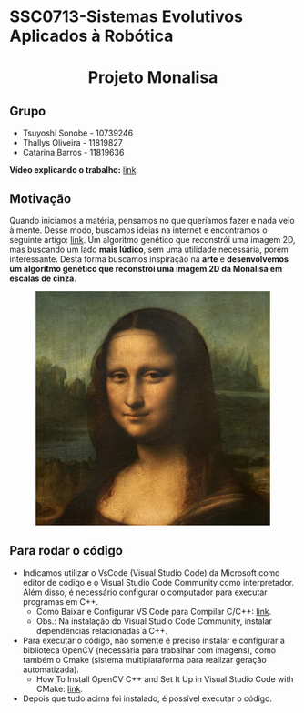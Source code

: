 # SSC0713-Sistemas Evolutivos Aplicados à Robótica

<h1 align="center"> Projeto Monalisa </h1>

## Grupo
- Tsuyoshi Sonobe - 10739246
- Thallys  Oliveira - 11819827
- Catarina Barros - 11819636

**Vídeo explicando o trabalho:** [link](https://drive.google.com/file/d/1iRKTzDxSZjpmnltM0FncT3WlRqZ6nahT/view?usp=sharing).

## Motivação
Quando iniciamos a matéria, pensamos no que queríamos fazer e nada veio à mente. Desse modo, buscamos ideias na internet e encontramos o seguinte artigo: [link](https://medium.com/analytics-vidhya/2d-image-reconstruction-using-genetic-algorithm-e6ab1c2ea073). Um algoritmo genético que reconstrói uma imagem 2D, mas buscando um lado **mais lúdico**, sem uma utilidade necessária, porém interessante. Desta forma buscamos inspiração na **arte** e **desenvolvemos um algoritmo genético que reconstrói uma imagem 2D da Monalisa em escalas de cinza**. 

<p align="center">
	<img src="projeto_monalisa/monalisa.jpg">
</p>

## Para rodar o código
- Indicamos utilizar o VsCode (Visual Studio Code) da Microsoft como editor de código e o Visual Studio Code Community como interpretador. Além disso, é necessário configurar o computador para executar programas em C++.
  - Como Baixar e Configurar VS Code para Compilar C/C++: [link](https://www.youtube.com/watch?v=WHyxv69ZAf0&t=11s&ab_channel=ProgramandooFuturo).
  - Obs.: Na instalação do Visual Studio Code Community, instalar dependências relacionadas a C++.
- Para executar o código, não somente é preciso instalar e configurar a biblioteca OpenCV (necessária para trabalhar com imagens), como também o Cmake (sistema multiplataforma para realizar geração automatizada).
  - How To Install OpenCV C++ and Set It Up in Visual Studio Code with CMake: [link](https://www.youtube.com/watch?v=m9HBM1m_EMU&ab_channel=TheCodingLib).
- Depois que tudo acima foi instalado, é possível executar o código.
